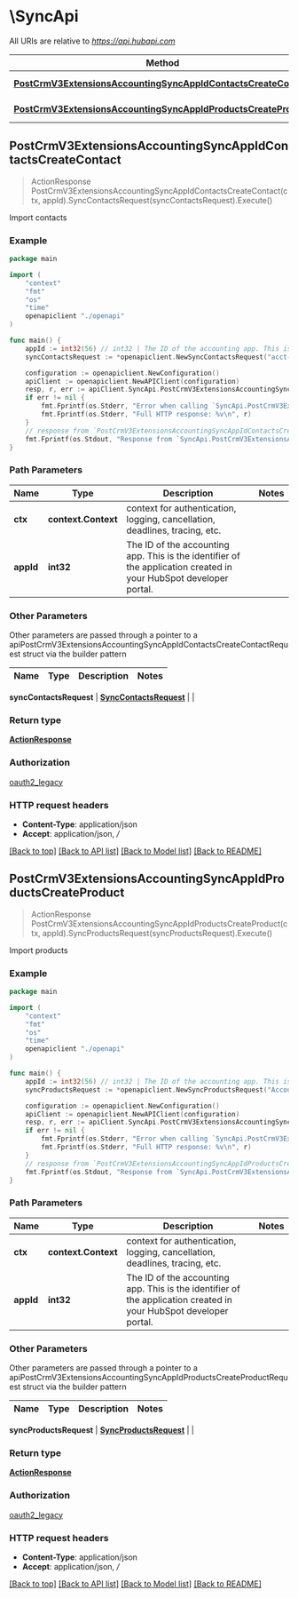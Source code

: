 # \SyncApi

All URIs are relative to *https://api.hubapi.com*

Method | HTTP request | Description
------------- | ------------- | -------------
[**PostCrmV3ExtensionsAccountingSyncAppIdContactsCreateContact**](SyncApi.md#PostCrmV3ExtensionsAccountingSyncAppIdContactsCreateContact) | **Post** /crm/v3/extensions/accounting/sync/{appId}/contacts | Import contacts
[**PostCrmV3ExtensionsAccountingSyncAppIdProductsCreateProduct**](SyncApi.md#PostCrmV3ExtensionsAccountingSyncAppIdProductsCreateProduct) | **Post** /crm/v3/extensions/accounting/sync/{appId}/products | Import products



## PostCrmV3ExtensionsAccountingSyncAppIdContactsCreateContact

> ActionResponse PostCrmV3ExtensionsAccountingSyncAppIdContactsCreateContact(ctx, appId).SyncContactsRequest(syncContactsRequest).Execute()

Import contacts



### Example

```go
package main

import (
    "context"
    "fmt"
    "os"
    "time"
    openapiclient "./openapi"
)

func main() {
    appId := int32(56) // int32 | The ID of the accounting app. This is the identifier of the application created in your HubSpot developer portal.
    syncContactsRequest := *openapiclient.NewSyncContactsRequest("acct-app-123", []openapiclient.UpdatedContact{*openapiclient.NewUpdatedContact("UPDATE", time.Now(), "johndoe@company.com", "acct-app-123")}) // SyncContactsRequest | 

    configuration := openapiclient.NewConfiguration()
    apiClient := openapiclient.NewAPIClient(configuration)
    resp, r, err := apiClient.SyncApi.PostCrmV3ExtensionsAccountingSyncAppIdContactsCreateContact(context.Background(), appId).SyncContactsRequest(syncContactsRequest).Execute()
    if err != nil {
        fmt.Fprintf(os.Stderr, "Error when calling `SyncApi.PostCrmV3ExtensionsAccountingSyncAppIdContactsCreateContact``: %v\n", err)
        fmt.Fprintf(os.Stderr, "Full HTTP response: %v\n", r)
    }
    // response from `PostCrmV3ExtensionsAccountingSyncAppIdContactsCreateContact`: ActionResponse
    fmt.Fprintf(os.Stdout, "Response from `SyncApi.PostCrmV3ExtensionsAccountingSyncAppIdContactsCreateContact`: %v\n", resp)
}
```

### Path Parameters


Name | Type | Description  | Notes
------------- | ------------- | ------------- | -------------
**ctx** | **context.Context** | context for authentication, logging, cancellation, deadlines, tracing, etc.
**appId** | **int32** | The ID of the accounting app. This is the identifier of the application created in your HubSpot developer portal. | 

### Other Parameters

Other parameters are passed through a pointer to a apiPostCrmV3ExtensionsAccountingSyncAppIdContactsCreateContactRequest struct via the builder pattern


Name | Type | Description  | Notes
------------- | ------------- | ------------- | -------------

 **syncContactsRequest** | [**SyncContactsRequest**](SyncContactsRequest.md) |  | 

### Return type

[**ActionResponse**](ActionResponse.md)

### Authorization

[oauth2_legacy](../README.md#oauth2_legacy)

### HTTP request headers

- **Content-Type**: application/json
- **Accept**: application/json, */*

[[Back to top]](#) [[Back to API list]](../README.md#documentation-for-api-endpoints)
[[Back to Model list]](../README.md#documentation-for-models)
[[Back to README]](../README.md)


## PostCrmV3ExtensionsAccountingSyncAppIdProductsCreateProduct

> ActionResponse PostCrmV3ExtensionsAccountingSyncAppIdProductsCreateProduct(ctx, appId).SyncProductsRequest(syncProductsRequest).Execute()

Import products



### Example

```go
package main

import (
    "context"
    "fmt"
    "os"
    "time"
    openapiclient "./openapi"
)

func main() {
    appId := int32(56) // int32 | The ID of the accounting app. This is the identifier of the application created in your HubSpot developer portal.
    syncProductsRequest := *openapiclient.NewSyncProductsRequest("AccountId_example", []openapiclient.UpdatedProduct{*openapiclient.NewUpdatedProduct("SyncAction_example", time.Now(), float32(123), "Id_example", map[string]string{"key": "Inner_example"})}) // SyncProductsRequest | 

    configuration := openapiclient.NewConfiguration()
    apiClient := openapiclient.NewAPIClient(configuration)
    resp, r, err := apiClient.SyncApi.PostCrmV3ExtensionsAccountingSyncAppIdProductsCreateProduct(context.Background(), appId).SyncProductsRequest(syncProductsRequest).Execute()
    if err != nil {
        fmt.Fprintf(os.Stderr, "Error when calling `SyncApi.PostCrmV3ExtensionsAccountingSyncAppIdProductsCreateProduct``: %v\n", err)
        fmt.Fprintf(os.Stderr, "Full HTTP response: %v\n", r)
    }
    // response from `PostCrmV3ExtensionsAccountingSyncAppIdProductsCreateProduct`: ActionResponse
    fmt.Fprintf(os.Stdout, "Response from `SyncApi.PostCrmV3ExtensionsAccountingSyncAppIdProductsCreateProduct`: %v\n", resp)
}
```

### Path Parameters


Name | Type | Description  | Notes
------------- | ------------- | ------------- | -------------
**ctx** | **context.Context** | context for authentication, logging, cancellation, deadlines, tracing, etc.
**appId** | **int32** | The ID of the accounting app. This is the identifier of the application created in your HubSpot developer portal. | 

### Other Parameters

Other parameters are passed through a pointer to a apiPostCrmV3ExtensionsAccountingSyncAppIdProductsCreateProductRequest struct via the builder pattern


Name | Type | Description  | Notes
------------- | ------------- | ------------- | -------------

 **syncProductsRequest** | [**SyncProductsRequest**](SyncProductsRequest.md) |  | 

### Return type

[**ActionResponse**](ActionResponse.md)

### Authorization

[oauth2_legacy](../README.md#oauth2_legacy)

### HTTP request headers

- **Content-Type**: application/json
- **Accept**: application/json, */*

[[Back to top]](#) [[Back to API list]](../README.md#documentation-for-api-endpoints)
[[Back to Model list]](../README.md#documentation-for-models)
[[Back to README]](../README.md)

